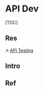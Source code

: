 # API Dev

[TOC]



## Res
↗ [API Testing](../../👁️%20Operations%20Management/🧪%20Software%20Testing/Testing%20Tyeps/Integration%20Test/API%20Testing/API%20Testing.md)



## Intro




## Ref

